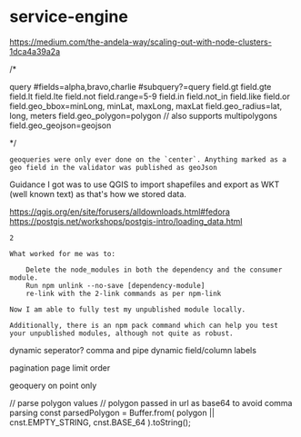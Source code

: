 # service-engine

https://medium.com/the-andela-way/scaling-out-with-node-clusters-1dca4a39a2a


/*

query
    #fields=alpha,bravo,charlie
    #subquery?=query
        field.gt
        field.gte
        field.lt
        field.lte
    field.not
    field.range=5-9
    field.in
    field.not_in
        field.like
    field.or
    field.geo_bbox=minLong, minLat, maxLong, maxLat
    field.geo_radius=lat, long, meters
    field.geo_polygon=polygon // also supports multipolygons
    field.geo_geojson=geojson

*/

```
geoqueries were only ever done on the `center`. Anything marked as a geo field in the validator was published as geoJson
```
Guidance I got was to use QGIS to import shapefiles and export as WKT (well known text) as that's how we stored data.

https://qgis.org/en/site/forusers/alldownloads.html#fedora
https://postgis.net/workshops/postgis-intro/loading_data.html


```
2

What worked for me was to:

    Delete the node_modules in both the dependency and the consumer module.
    Run npm unlink --no-save [dependency-module]
    re-link with the 2-link commands as per npm-link

Now I am able to fully test my unpublished module locally.

Additionally, there is an npm pack command which can help you test your unpublished modules, although not quite as robust.
```

dynamic seperator? comma and pipe
dynamic field/column labels

pagination
    page
    limit
order

geoquery on point only




// parse polygon values
// polygon passed in url as base64 to avoid comma parsing
const parsedPolygon = Buffer.from(
    polygon || cnst.EMPTY_STRING,
    cnst.BASE_64
).toString();
